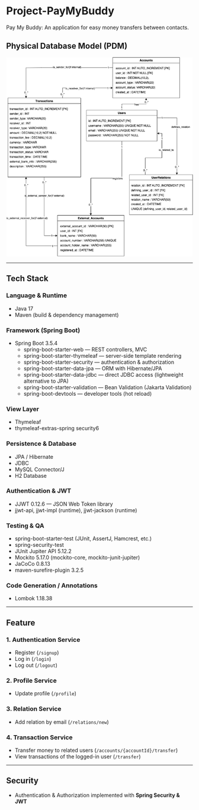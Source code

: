 # Project-PayMyBuddy
Pay My Buddy: An application for easy money transfers between contacts.

## Physical Database Model (PDM)
![PDM diagram](database_schema_diagram-database_shema_diagram.drawio.png)

-----

## Tech Stack
### Language & Runtime
- Java 17
- Maven (build & dependency management)

### Framework (Spring Boot)
- Spring Boot 3.5.4
  - spring-boot-starter-web — REST controllers, MVC
  - spring-boot-starter-thymeleaf — server-side template rendering
  - spring-boot-starter-security — authentication & authorization
  - spring-boot-starter-data-jpa — ORM with Hibernate/JPA
  - spring-boot-starter-data-jdbc — direct JDBC access (lightweight alternative to JPA)
  - spring-boot-starter-validation — Bean Validation (Jakarta Validation)
  - spring-boot-devtools — developer tools (hot reload)

### View Layer
- Thymeleaf
- thymeleaf-extras-spring security6

### Persistence & Database
- JPA / Hibernate
- JDBC
- MySQL Connector/J
- H2 Database

### Authentication & JWT
- JJWT 0.12.6 — JSON Web Token library
- jjwt-api, jjwt-impl (runtime), jjwt-jackson (runtime)

### Testing & QA
- spring-boot-starter-test (JUnit, AssertJ, Hamcrest, etc.)
- spring-security-test
- JUnit Jupiter API 5.12.2
- Mockito 5.17.0 (mockito-core, mockito-junit-jupiter)
- JaCoCo 0.8.13
- maven-surefire-plugin 3.2.5

### Code Generation / Annotations
- Lombok 1.18.38

-----

## Feature
### 1. Authentication Service
- Register (`/signup`)
- Log in (`/login`)
- Log out (`/logout`)

### 2. Profile Service
- Update profile (`/profile`)

### 3. Relation Service
- Add relation by email (`/relations/new`)

### 4. Transaction Service
- Transfer money to related users (`/accounts/{accountId}/transfer`)
- View transactions of the logged-in user (`/transfer`)

----- 

## Security
- Authentication & Authorization implemented with **Spring Security & JWT**

